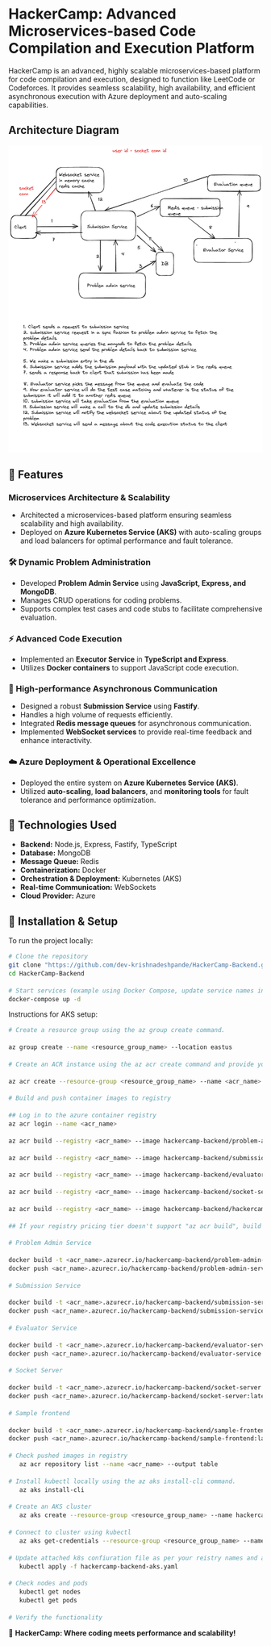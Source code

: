 # HackerCamp: Advanced Microservices-based Code Compilation and Execution Platform

HackerCamp is an advanced, highly scalable microservices-based platform for code compilation and execution, designed to function like LeetCode or Codeforces. It provides seamless scalability, high availability, and efficient asynchronous execution with Azure deployment and auto-scaling capabilities.

## Architecture Diagram

![alt text](assets/arch-diagram.png)

## 🚀 Features

### Microservices Architecture & Scalability

- Architected a microservices-based platform ensuring seamless scalability and high availability.
- Deployed on **Azure Kubernetes Service (AKS)** with auto-scaling groups and load balancers for optimal performance and fault tolerance.

### 🛠 Dynamic Problem Administration

- Developed **Problem Admin Service** using **JavaScript, Express, and MongoDB**.
- Manages CRUD operations for coding problems.
- Supports complex test cases and code stubs to facilitate comprehensive evaluation.

### ⚡ Advanced Code Execution

- Implemented an **Executor Service** in **TypeScript and Express**.
- Utilizes **Docker containers** to support JavaScript code execution.

### 🔗 High-performance Asynchronous Communication

- Designed a robust **Submission Service** using **Fastify**.
- Handles a high volume of requests efficiently.
- Integrated **Redis message queues** for asynchronous communication.
- Implemented **WebSocket services** to provide real-time feedback and enhance interactivity.

### ☁️ Azure Deployment & Operational Excellence

- Deployed the entire system on **Azure Kubernetes Service (AKS)**.
- Utilized **auto-scaling**, **load balancers**, and **monitoring tools** for fault tolerance and performance optimization.

## 📌 Technologies Used

- **Backend:** Node.js, Express, Fastify, TypeScript
- **Database:** MongoDB
- **Message Queue:** Redis
- **Containerization:** Docker
- **Orchestration & Deployment:** Kubernetes (AKS)
- **Real-time Communication:** WebSockets
- **Cloud Provider:** Azure

## 📜 Installation & Setup

To run the project locally:

```sh
# Clone the repository
git clone "https://github.com/dev-krishnadeshpande/HackerCamp-Backend.git"
cd HackerCamp-Backend

# Start services (example using Docker Compose, update service names in docker-compose file as per your services)
docker-compose up -d
```

Instructions for AKS setup:

```sh
# Create a resource group using the az group create command.

az group create --name <resource_group_name> --location eastus

# Create an ACR instance using the az acr create command and provide your own unique registry name.

az acr create --resource-group <resource_group_name> --name <acr_name> --sku Basic

# Build and push container images to registry

## Log in to the azure container registry
az acr login --name <acr_name>

az acr build --registry <acr_name> --image hackercamp-backend/problem-admin-service:latest ./HackerCamp-Problem-Admin-Service

az acr build --registry <acr_name> --image hackercamp-backend/submission-service:latest ./HackerCamp-Submission-Service

az acr build --registry <acr_name> --image hackercamp-backend/evaluator-service:latest ./HackerCamp_Evaluator_Service

az acr build --registry <acr_name> --image hackercamp-backend/socket-server:latest ./HackerCamp-Socket-Server

az acr build --registry <acr_name> --image hackercamp-backend/hackercamp-backend-services:latest ./HackerCamp-Frontend

## If your registry pricing tier doesn't support "az acr build", build images using docker locally and then push.

# Problem Admin Service

docker build -t <acr_name>.azurecr.io/hackercamp-backend/problem-admin-service:latest ./HackerCamp-Problem-Admin-Service
docker push <acr_name>.azurecr.io/hackercamp-backend/problem-admin-service:latest

# Submission Service

docker build -t <acr_name>.azurecr.io/hackercamp-backend/submission-service:latest ./HackerCamp-Submission-Service
docker push <acr_name>.azurecr.io/hackercamp-backend/submission-service:latest

# Evaluator Service

docker build -t <acr_name>.azurecr.io/hackercamp-backend/evaluator-service:latest ./HackerCamp_Evaluator_Service
docker push <acr_name>.azurecr.io/hackercamp-backend/evaluator-service:latest

# Socket Server

docker build -t <acr_name>.azurecr.io/hackercamp-backend/socket-server:latest ./HackerCamp-Socket-Server
docker push <acr_name>.azurecr.io/hackercamp-backend/socket-server:latest

# Sample frontend

docker build -t <acr_name>.azurecr.io/hackercamp-backend/sample-frontend:latest ./HackerCamp-Frontend
docker push <acr_name>.azurecr.io/hackercamp-backend/sample-frontend:latest

# Check pushed images in registry
   az acr repository list --name <acr_name> --output table

# Install kubectl locally using the az aks install-cli command.
   az aks install-cli

# Create an AKS cluster
   az aks create --resource-group <resource_group_name> --name hackercampBackendCluster --node-count 2 --generate-ssh-keys --attach-acr <acr_name>

# Connect to cluster using kubectl
   az aks get-credentials --resource-group <resource_group_name> --name <cluster_name>

# Update attached k8s confiuration file as per your reistry names and apply the configs.
   kubectl apply -f hackercamp-backend-aks.yaml

# Check nodes and pods
   kubectl get nodes
   kubectl get pods

# Verify the functionality
```

🚀 **HackerCamp: Where coding meets performance and scalability!**
